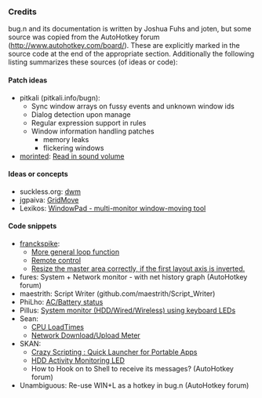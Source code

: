 ### Credits

bug.n and its documentation is written by Joshua Fuhs and joten, but some
source was copied from the AutoHotkey forum
(http://www.autohotkey.com/board/). These are explicitly marked in the source
code at the end of the appropriate section. Additionally the following listing
summarizes these sources (of ideas or code):

#### Patch ideas

* pitkali (pitkali.info/bugn):
  + Sync window arrays on fussy events and unknown window ids
  + Dialog detection upon manage
  + Regular expression support in rules
  + Window information handling patches
    - memory leaks
    - flickering windows
* [morinted](https://github.com/morinted): [Read in sound volume](https://github.com/fuhsjr00/bug.n/issues/11)

#### Ideas or concepts

* suckless.org: [dwm](http://dwm.suckless.org)
* jgpaiva: [GridMove](http://jgpaiva.donationcoders.com/gridmove.html)
* Lexikos: [WindowPad - multi-monitor window-moving tool](http://www.autohotkey.com/forum/topic21703.html)

#### Code snippets

* [franckspike](https://github.com/franckspike):
  + [More general loop function](https://github.com/franckspike/bug.n/commit/e4e615512b363e8c342bf02cf9067cfeb4cc5d57#diff-e42236c27dedd9350fa8c9b9654fd485)
  + [Remote control](https://github.com/franckspike/bug.n/commit/2beacc71aef4d4c46021f97b52ab857efabc871c)
  + [Resize the master area correctly, if the first layout axis is inverted.](https://github.com/franckspike/bug.n/commit/8e6f809d33326408fc1c7e249f5b278708b91565)
* fures: System + Network monitor - with net history graph (AutoHotkey forum)
* maestrith: Script Writer (github.com/maestrith/Script_Writer)
* PhiLho: [AC/Battery status](http://www.autohotkey.com/forum/topic7633.html)
* Pillus: [System monitor (HDD/Wired/Wireless) using keyboard LEDs](http://www.autohotkey.com/board/topic/65308-system-monitor-hddwiredwireless-using-keyboard-leds/)
* Sean:
  + [CPU LoadTimes](http://www.autohotkey.com/forum/topic18913.html)
  + [Network Download/Upload Meter](http://www.autohotkey.com/community/viewtopic.php?t=18033)
* SKAN:
  + [Crazy Scripting : Quick Launcher for Portable Apps](http://www.autohotkey.com/forum/topic22398.html)
  + [HDD Activity Monitoring LED](http://www.autohotkey.com/community/viewtopic.php?p=113890&sid=64d9824fdf252697ff4d5026faba91f8#p113890)
  + How to Hook on to Shell to receive its messages? (AutoHotkey forum)
* Unambiguous: Re-use WIN+L as a hotkey in bug.n (AutoHotkey forum)
